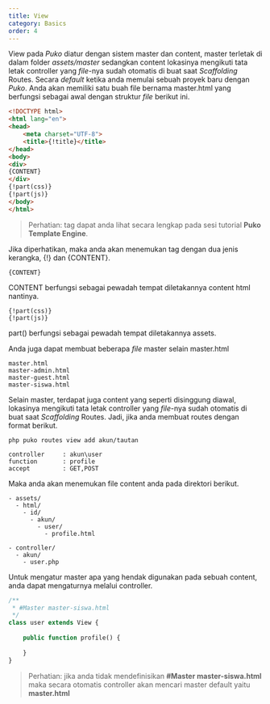 ```yaml
---
title: View
category: Basics
order: 4
---
```


View pada *Puko* diatur dengan sistem master dan content, master terletak di dalam folder *assets/master* 
sedangkan content lokasinya mengikuti tata letak controller yang *file*-nya sudah otomatis di buat saat *Scaffolding* Routes.
Secara *default* ketika anda memulai sebuah proyek baru dengan *Puko*. 
Anda akan memiliki satu buah file bernama master.html yang berfungsi sebagai awal dengan struktur *file* berikut ini.

```html
<!DOCTYPE html>
<html lang="en">
<head>
    <meta charset="UTF-8">
    <title>{!title}</title>
</head>
<body>
<div>
{CONTENT}
</div>
{!part(css)}
{!part(js)}
</body>
</html>
```

> Perhatian: tag dapat anda lihat secara lengkap pada sesi tutorial **Puko Template Engine**.

Jika diperhatikan, maka anda akan menemukan tag dengan dua jenis kerangka, {!} dan {CONTENT}.

```text
{CONTENT}
```

CONTENT berfungsi sebagai pewadah tempat diletakannya content html nantinya.

```text
{!part(css)}
{!part(js)}
```

part() berfungsi sebagai pewadah tempat diletakannya assets.

Anda juga dapat membuat beberapa *file* master selain master.html

```text
master.html
master-admin.html
master-guest.html
master-siswa.html
```

Selain master, terdapat juga content yang seperti disinggung diawal, 
lokasinya mengikuti tata letak controller yang *file*-nya sudah otomatis di buat saat *Scaffolding* Routes.
Jadi, jika anda membuat routes dengan format berikut.

```text
php puko routes view add akun/tautan

controller     : akun\user
function       : profile
accept         : GET,POST
```

Maka anda akan menemukan file content anda pada direktori berikut.

```text
- assets/
  - html/
    - id/
      - akun/
        - user/
          - profile.html
```

```text
- controller/
  - akun/
    - user.php
```

Untuk mengatur master apa yang hendak digunakan pada sebuah content, anda dapat mengaturnya melalui controller.

```php
/**
 * #Master master-siswa.html
 */
class user extends View {
    
    public function profile() {
    
    }
}
```

> Perhatian: jika anda tidak mendefinisikan **#Master master-siswa.html** maka secara otomatis controller akan mencari master default yaitu **master.html**